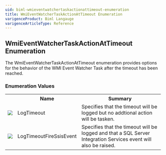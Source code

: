 ```yaml
---
uid: biml-wmieventwatchertaskactionattimeout-enumeration
title: WmiEventWatcherTaskActionAtTimeout Enumeration
varigenceProduct: Biml Langauge
varigenceArticleType: Reference
---
```


## WmiEventWatcherTaskActionAtTimeout Enumeration<div class="LanguageSummary"><div class ="SummaryItem">The WmiEventWatcherTaskActionAtTimeout enumeration provides options for the behavior of the WMI Event Watcher Task after the timeout has been reached.</div></div><div class="EnumValueGroup">### Enumeration Values<table id="EnumValue" class="MemberList"><tbody><tr><th class="MemberTypeIconColumnHeader">&nbsp;</th><th class="MemberNameColumnHeader">Name</th><th class="MemberSummaryColumnHeader">Summary</th></tr><tr class="cd0"><td align="center" class="MemberTypeIcon"><img src="enumValue.png"></img></td><td class="MemberName">LogTimeout</td><td class="MemberSummary"><div class ="SummaryItem">Specifies that the timeout will be logged but no addtional action will be tasken.</div></td></tr><tr class="cd1"><td align="center" class="MemberTypeIcon"><img src="enumValue.png"></img></td><td class="MemberName">LogTimeoutFireSsisEvent</td><td class="MemberSummary"><div class ="SummaryItem">Specifies that the timeout will be logged and that a SQL Server Integration Services event will also be raised.</div></td></tr></tbody></table></div>